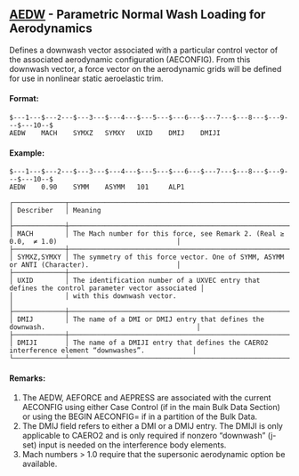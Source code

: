 ## [AEDW](https://help.hexagonmi.com/bundle/MSC_Nastran_2022.4/page/Nastran_Combined_Book/qrg/bulkab/TOC.AEDW.xhtml) - Parametric Normal Wash Loading for Aerodynamics

Defines a downwash vector associated with a particular control vector of the associated aerodynamic configuration (AECONFIG). From this downwash vector, a force vector on the aerodynamic grids will be defined for use in nonlinear static aeroelastic trim.

#### Format:

```nastran
$---1---$---2---$---3---$---4---$---5---$---6---$---7---$---8---$---9---$---10--$
AEDW    MACH    SYMXZ   SYMXY   UXID    DMIJ    DMIJI                           
```

#### Example:

```nastran
$---1---$---2---$---3---$---4---$---5---$---6---$---7---$---8---$---9---$---10--$
AEDW    0.90    SYMM    ASYMM   101     ALP1                                    
```

```text
┌─────────────┬─────────────────────────────────────────────────────────────────────────────────────────────────┐
│ Describer   │ Meaning                                                                                         │
├─────────────┼─────────────────────────────────────────────────────────────────────────────────────────────────┤
│ MACH        │ The Mach number for this force, see Remark 2. (Real ≥ 0.0,  ≠ 1.0)                              │
├─────────────┼─────────────────────────────────────────────────────────────────────────────────────────────────┤
│ SYMXZ,SYMXY │ The symmetry of this force vector. One of SYMM, ASYMM or ANTI (Character).                      │
├─────────────┼─────────────────────────────────────────────────────────────────────────────────────────────────┤
│ UXID        │ The identification number of a UXVEC entry that defines the control parameter vector associated │
│             │ with this downwash vector.                                                                      │
├─────────────┼─────────────────────────────────────────────────────────────────────────────────────────────────┤
│ DMIJ        │ The name of a DMI or DMIJ entry that defines the downwash.                                      │
├─────────────┼─────────────────────────────────────────────────────────────────────────────────────────────────┤
│ DMIJI       │ The name of a DMIJI entry that defines the CAERO2 interference element “downwashes”.            │
└─────────────┴─────────────────────────────────────────────────────────────────────────────────────────────────┘
```

#### Remarks:

1. The AEDW, AEFORCE and AEPRESS are associated with the current AECONFIG using either Case Control (if in the main Bulk Data Section) or using the BEGIN AECONFIG=<config> if in a partition of the Bulk Data.
2. The DMIJ field refers to either a DMI or a DMIJ entry. The DMIJI is only applicable to CAERO2 and is only required if nonzero “downwash” (j-set) input is needed on the interference body elements.
3. Mach numbers > 1.0 require that the supersonic aerodynamic option be available.
